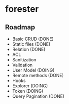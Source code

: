 # forester


## Roadmap
- Basic CRUD (DONE)
- Static files (DONE)
- Relation (DONE)
- ACL
- Sanitization
- Validation
- User Model (DOING)
- Remote methods (DONE)
- Hooks
- Explorer (DOING)
- Token (DOING)
- Query Pagination (DONE)
